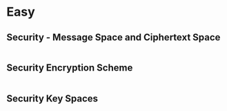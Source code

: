 # Easy

## Security - Message Space and Ciphertext Space

```python
```

## Security Encryption Scheme

```python
```

## Security Key Spaces

```python
```